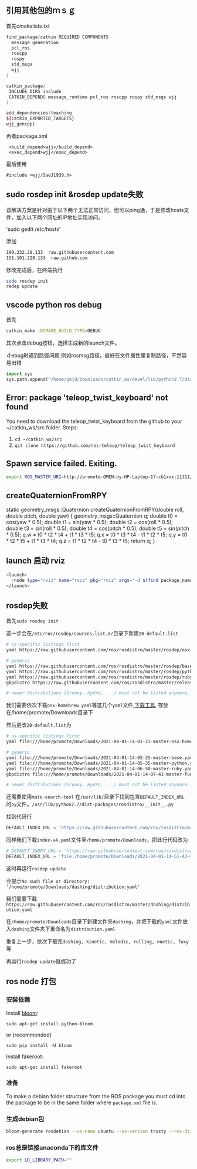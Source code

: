 ## 引用其他包的ｍｓｇ

首先cmakelists.txt

```css
find_package(catkin REQUIRED COMPONENTS
  message_generation
  pcl_ros
  roscpp
  rospy
  std_msgs
  wjj
)

catkin_package(
 INCLUDE_DIRS include
 CATKIN_DEPENDS message_runtime pcl_ros roscpp rospy std_msgs wjj
)

add_dependencies(teaching 
${catkin_EXPORTED_TARGETS}
wjj_gencpp)
```

再者package.xml

```
 <build_depend>wjj</build_depend>
 <exec_depend>wjj</exec_depend>
```

最后使用

```
#include <wjj/SaeJ1939.h>
```

## sudo rosdep init &rosdep update失败

该解决方案是针对由于以下两个无法正常访问，但可以ping通，于是修改hosts文件，加入以下两个网址的IP地址实现访问。

'sudo gedit /etc/hosts'

添加

```bash
199.232.28.133  raw.githubusercontent.com
151.101.228.133  raw.github.com

```

修改完成后，在终端执行

```bash
sudo rosdep init
redep update
```

## vscode python ros debug

首先

```bash
catkin_make -DCMAKE_BUILD_TYPE=DEBUG
```

其次点击debug按钮，选择生成新的launch文件。

ｄebug时遇到路径问题,例如rosmsg路径，最好在文件属性里复制路径，不然容易出错

```python
import sys
sys.path.append("/home/pmjd/Downloads/catkin_ws/devel/lib/python2.7/dist-packages")
```

## Error: package 'teleop_twist_keyboard' not found

You need to download the teleop_twist_keyboard from the github to your ~/catkin_ws/src folder. Steps:

1) `cd ~/catkin_ws/src`
2) `git clone https://github.com/ros-teleop/teleop_twist_keyboard`

## Spawn service failed. Exiting.

```bash
export ROS_MASTER_URI=http://promote-OMEN-by-HP-Laptop-17-cb1xxx:11311/
```

## createQuaternionFromRPY

static geometry_msgs::Quaternion createQuaternionFromRPY(double roll, double pitch, double yaw) {
geometry_msgs::Quaternion q;
double t0 = cos(yaw * 0.5);
double t1 = sin(yaw * 0.5);
double t2 = cos(roll * 0.5);
double t3 = sin(roll * 0.5);
double t4 = cos(pitch * 0.5);
double t5 = sin(pitch * 0.5);
q.w = t0 * t2 * t4 + t1 * t3 * t5;
q.x = t0 * t3 * t4 - t1 * t2 * t5;
q.y = t0 * t2 * t5 + t1 * t3 * t4;
q.z = t1 * t2 * t4 - t0 * t3 * t5;
return q;
}

## launch 启动 rviz

```bash
<launch>
  <node type="rviz" name="rviz" pkg="rviz" args="-d $(find package_name)/rviz/config_file.rviz" />
</launch>
```

## rosdep失败

首先`sudo rosdep init`

这一步会在`/etc/ros/rosdep/sources.list.d/`目录下新建`20-default.list`

```bash
# os-specific listings first
yaml https://raw.githubusercontent.com/ros/rosdistro/master/rosdep/osx-homebrew.yaml osx

# generic
yaml https://raw.githubusercontent.com/ros/rosdistro/master/rosdep/base.yaml
yaml https://raw.githubusercontent.com/ros/rosdistro/master/rosdep/python.yaml
yaml https://raw.githubusercontent.com/ros/rosdistro/master/rosdep/ruby.yaml
gbpdistro https://raw.githubusercontent.com/ros/rosdistro/master/releases/fuerte.yaml fuerte

# newer distributions (Groovy, Hydro, ...) must not be listed anymore, they are being fetched from the rosdistro index.yaml instead

```

我们需要依次下载`osx-homebrew.yaml`等这几个`yaml`文件,[下载工具](https://d.serctl.com/), 存放在/home/promote/Downloads目录下

然后更改`20-default.list`为

```bash
# os-specific listings first
yaml file:///home/promote/Downloads/2021-04-01-14-01-21-master-osx-homebrew.yaml osx

# generic
yaml file:///home/promote/Downloads/2021-04-01-14-02-25-master-base.yaml
yaml file:///home/promote/Downloads/2021-04-01-14-05-35-master-python.yaml
yaml file:///home/promote/Downloads/2021-04-01-14-06-50-master-ruby.yaml
gbpdistro file:///home/promote/Downloads/2021-04-01-14-07-41-master-fuerte.yaml fuerte

# newer distributions (Groovy, Hydro, ...) must not be listed anymore, they are being fetched from the rosdistro index.yaml instead

```

还需要使用`mate-search-tool` 在`/usr/lib/`目录下找到包含`DEFAULT_INDEX_URL` 的`py`文件。`/usr/lib/python2.7/dist-packages/rosdistro/__init__.py`

找到代码行

```python
DEFAULT_INDEX_URL = 'https://raw.githubusercontent.com/ros/rosdistro/master/index-v4.yaml'
```

同样我们下载`index-v4.yaml`文件至`/home/promote/Downloads`，把此行代码改为

```python
# DEFAULT_INDEX_URL = 'https://raw.githubusercontent.com/ros/rosdistro/master/index-v4.yaml'
DEFAULT_INDEX_URL = 'file:/home/promote/Downloads/2021-04-01-14-51-42-rosdistro-index-v4.yaml'

```

这时再运行`rosdep update`

会提示`No such file or directory: '/home/promote/Downloads/dashing/distribution.yaml'`

我们需要下载`https://raw.githubusercontent.com/ros/rosdistro/master/dashing/distribution.yaml`

在`/home/promote/Downloads`目录下新建文件夹`dashing`，并把下载的`yaml`文件放入`dashing`文件夹下重命名为`distribution.yaml`

重复上一步，依次下载完`dashing, kinetic, melodic, rolling, noetic, foxy`等

再运行`rosdep update`就成功了

## ros node 打包

### 安装依赖

Install [bloom](http://ros-infrastructure.github.io/bloom/):

```shell
sudo apt-get install python-bloom
```

or (recommended)

```shell
sudo pip install -U bloom
```

Install fakeroot:

```shell
sudo apt-get install fakeroot
```

### 准备

To make a debian folder structure from the ROS package you must cd into the package to be in the same folder where `package.xml` file is.

### 生成debian包

```bash
bloom-generate rosdebian --os-name ubuntu --os-version trusty --ros-distro indigo
```

### ros总是链接anaconda下的库文件

```bash
export LD_LIBRARY_PATH=""
```
